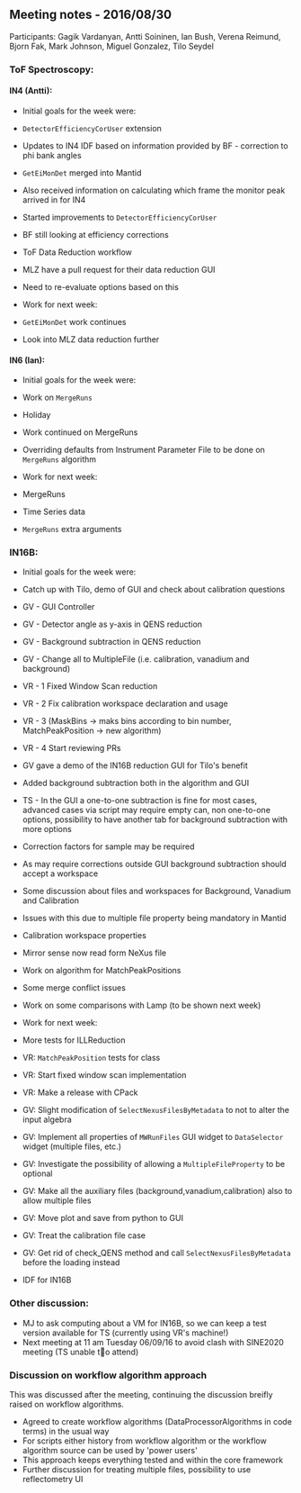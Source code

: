 ## Meeting notes - 2016/08/30

Participants: Gagik Vardanyan, Antti Soininen, Ian Bush, Verena Reimund, Bjorn Fak, Mark Johnson, Miguel Gonzalez, Tilo Seydel 

### ToF Spectroscopy:

#### IN4 (Antti):

* Initial goals for the week were:
 * `DetectorEfficiencyCorUser` extension

* Updates to IN4 IDF based on information provided by BF - correction to phi bank angles
* `GetEiMonDet` merged into Mantid
 * Also received information on calculating which frame the monitor peak arrived in for IN4
* Started improvements to `DetectorEfficiencyCorUser`
 * BF still looking at efficiency corrections
* ToF Data Reduction workflow
 * MLZ have a pull request for their data reduction GUI
 * Need to re-evaluate options based on this

* Work for next week:
 * `GetEiMonDet` work continues
 * Look into MLZ data reduction further

#### IN6 (Ian):

* Initial goals for the week were:
 * Work on `MergeRuns`
 * Holiday

* Work continued on MergeRuns
* Overriding defaults from Instrument Parameter File to be done on `MergeRuns` algorithm

* Work for next week:
 * MergeRuns
  * Time Series data
  * `MergeRuns` extra arguments

### IN16B:

* Initial goals for the week were:
 * Catch up with Tilo, demo of GUI and check about calibration questions
 * GV - GUI Controller
 * GV - Detector angle as y-axis in QENS reduction
 * GV - Background subtraction in QENS reduction
 * GV - Change all to MultipleFile (i.e. calibration, vanadium and background)
 * VR - 1 Fixed Window Scan reduction
 * VR - 2 Fix calibration workspace declaration and usage
 * VR - 3 (MaskBins -> maks bins according to bin number, MatchPeakPosition -> new algorithm)
 * VR - 4 Start reviewing PRs

* GV gave a demo of the IN16B reduction GUI for Tilo's benefit
* Added background subtraction both in the algorithm and GUI
 * TS - In the GUI a one-to-one subtraction is fine for most cases, advanced cases via script may require empty can, non one-to-one options, possibility to have another tab for background subtraction with more options
 * Correction factors for sample may be required
 * As may require corrections outside GUI background subtraction should accept a workspace
* Some discussion about files and workspaces for Background, Vanadium and Calibration
 * Issues with this due to multiple file property being mandatory in Mantid
* Calibration workspace properties
* Mirror sense now read form NeXus file
* Work on algorithm for MatchPeakPositions
* Some merge conflict issues
* Work on some comparisons with Lamp (to be shown next week)

* Work for next week:
 * More tests for ILLReduction
 * VR: `MatchPeakPosition` tests for class
 * VR: Start fixed window scan implementation
 * VR: Make a release with CPack
 * GV: Slight modification of `SelectNexusFilesByMetadata` to not to alter the input algebra
 * GV: Implement all properties of `MWRunFiles` GUI widget to `DataSelector` widget (multiple files, etc.)
 * GV: Investigate the possibility of allowing a `MultipleFileProperty` to be optional
 * GV: Make all the auxiliary files (background,vanadium,calibration) also to allow multiple files
 * GV: Move plot and save from python to GUI
 * GV: Treat the calibration file case
 * GV: Get rid of check_QENS method and call `SelectNexusFilesByMetadata` before the loading instead
 * IDF for IN16B

### Other discussion:

* MJ to ask computing about a VM for IN16B, so we can keep a test version available for TS (currently using VR's machine!)
* Next meeting at 11 am Tuesday 06/09/16 to avoid clash with SINE2020 meeting (TS unable to attend)

### Discussion on workflow algorithm approach

This was discussed after the meeting, continuing the discussion breifly raised on workflow algorithms.

* Agreed to create workflow algorithms (DataProcessorAlgorithms in code terms) in the usual way
* For scripts either history from workflow algorithm or the workflow algorithm source can be used by 'power users'
* This approach keeps everything tested and within the core framework
* Further discussion for treating multiple files, possibility to use reflectometry UI
